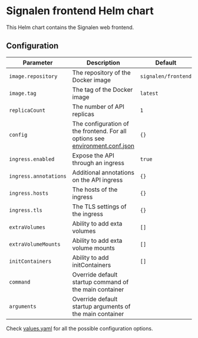 # Signalen frontend Helm chart

This Helm chart contains the Signalen web frontend.

## Configuration

| Parameter | Description | Default |
| --------- | ----------- | ------- |
| `image.repository` | The repository of the Docker image | `signalen/frontend` |
| `image.tag` | The tag of the Docker image | `latest` |
| `replicaCount` | The number of API replicas | `1` |
| `config` | The configuration of the frontend. For all options see [environment.conf.json](https://github.com/Signalen/frontend/blob/develop/environment.conf.json) | `{}` |
| `ingress.enabled` | Expose the API through an ingress | `true` |
| `ingress.annotations` | Additional annotations on the API ingress | `{}` |
| `ingress.hosts` | The hosts of the ingress | `{}` |
| `ingress.tls` | The TLS settings of the ingress | `{}` |
| `extraVolumes` | Ability to add exta volumes | `[]` |
| `extraVolumeMounts` | Ability to add exta volume mounts | `[]` |
| `initContainers` | Ability to add initContainers | `[]` |
| `command` | Override default startup command of the main container | |
| `arguments` | Override default startup arguments of the main container | |

Check [values.yaml](./values.yaml) for all the possible configuration options.
